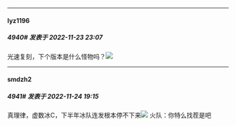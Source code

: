 

*****

####  lyz1196  
##### 4940#       发表于 2022-11-23 23:07

光速复刻，下个版本是什么怪物吗？<img src="https://static.saraba1st.com/image/smiley/face2017/112.png" referrerpolicy="no-referrer">



*****

####  smdzh2  
##### 4941#       发表于 2022-11-24 19:15

真理律，虚数冰C，下半年冰队连发根本停不下来<img src="https://static.saraba1st.com/image/smiley/face2017/067.png" referrerpolicy="no-referrer">
火队：你特么找茬是吧

